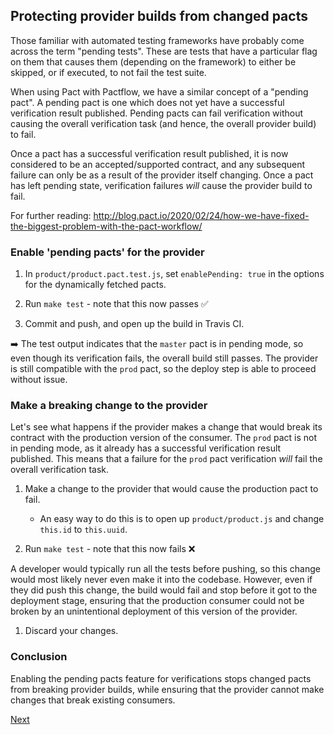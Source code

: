 ## Protecting provider builds from changed pacts

Those familiar with automated testing frameworks have probably come across the term "pending tests". These are tests that have a particular flag on them that causes them (depending on the framework) to either be skipped, or if executed, to not fail the test suite.

When using Pact with Pactflow, we have a similar concept of a "pending pact". A pending pact is one which does not yet have a successful verification result published. Pending pacts can fail verification without causing the overall verification task (and hence, the overall provider build) to fail.

Once a pact has a successful verification result published, it is now considered to be an accepted/supported contract, and any subsequent failure can only be as a result of the provider itself changing. Once a pact has left pending state, verification failures *will* cause the provider build to fail.

For further reading: http://blog.pact.io/2020/02/24/how-we-have-fixed-the-biggest-problem-with-the-pact-workflow/

### Enable 'pending pacts' for the provider

1. In `product/product.pact.test.js`, set `enablePending: true` in the options for the dynamically fetched pacts.

1. Run `make test` - note that this now passes :white_check_mark:

1. Commit and push, and open up the build in Travis CI.

:arrow_right: The test output indicates that the `master` pact is in pending mode, so even though its verification fails, the overall build still passes. The provider is still compatible with the `prod` pact, so the deploy step is able to proceed without issue.

### Make a breaking change to the provider

Let's see what happens if the provider makes a change that would break its contract with the production version of the consumer. The `prod` pact is not in pending mode, as it already has a successful verification result published. This means that a failure for the `prod` pact verification *will* fail the overall verification task.

1. Make a change to the provider that would cause the production pact to fail.
    * An easy way to do this is to open up `product/product.js` and change `this.id` to `this.uuid`.

1. Run `make test` - note that this now fails :x:

  A developer would typically run all the tests before pushing, so this change would most likely never even make it into the codebase. However, even if they did push this change, the build would fail and stop before it got to the deployment stage, ensuring that the production consumer could not be broken by an unintentional deployment of this version of the provider.

1. Discard your changes.

### Conclusion

Enabling the pending pacts feature for verifications stops changed pacts from breaking provider builds, while ensuring that the provider cannot make changes that break existing consumers.

[Next](./03_how_not_to_break_everything.md)
